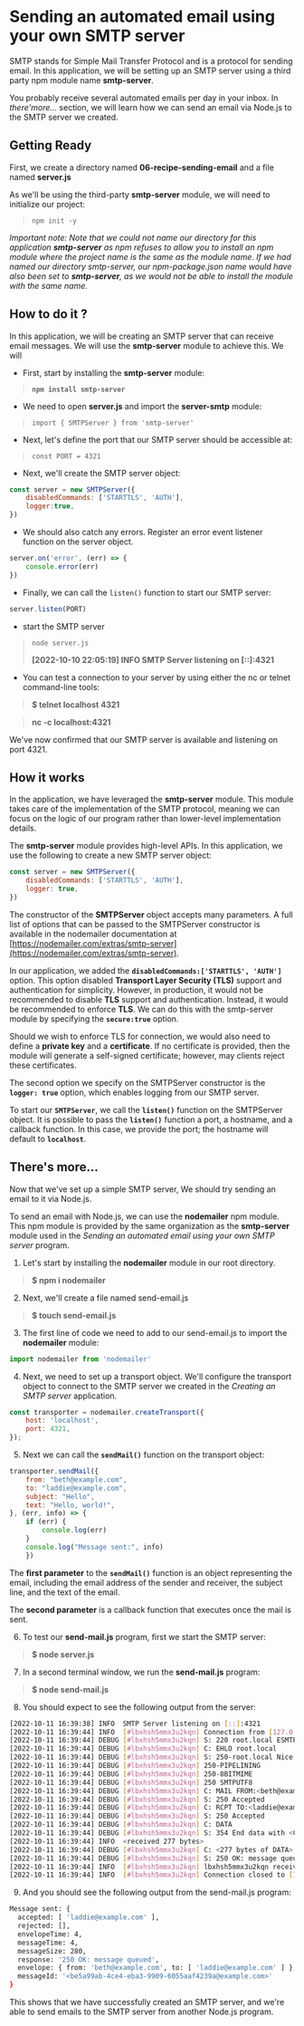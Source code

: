 # Sending an automated email using your own SMTP server

SMTP stands for Simple Mail Transfer Protocol and is a protocol for sending email.
In this application, we will be setting up an SMTP server using a third party npm module name **smtp-server**.

You probably receive several automated emails per day in your inbox. In _there'more..._ section, we will learn how we can send an email via Node.js to the SMTP server we created.

## Getting Ready

First, we create a directory named **06-recipe-sending-email** and a file named **server.js**

As we'll be using the third-party **smtp-server** module, we will need to initialize our project:

> `npm init -y`

_Important note:_
_Note that we could not name our directory for this application **smtp-server** as npm refuses to allow you to install an npm module where the project name is the same as the module name. If we had named our directory smtp-server, our npm-package.json name would have also been set to **smtp-server**, as we would not be able to install the module with the same name._

## How to do it ?

In this application, we will be creating an SMTP server that can receive email messages. We will use the **smtp-server** module to achieve this. We will

- First, start by installing the **smtp-server** module:

> **`npm install smtp-server`**

- We need to open **server.js** and import the **server-smtp** module:

> `import { SMTPServer } from 'smtp-server'`

- Next, let's define the port that our SMTP server should be accessible at:

> `const PORT = 4321`

- Next, we'll create the SMTP server object:

```js
const server = new SMTPServer({
    disabledCommands: ['STARTTLS', 'AUTH'],
    logger:true,
})
```

- We should also catch any errors. Register an error event listener function on the server object.

```js
server.on('error', (err) => {
    console.error(err)
})
```

- Finally, we can call the `listen()` function to start our SMTP server:

```js
server.listen(PORT)
```

- start the SMTP server

> `node server.js`
>
> **[2022-10-10 22:05:19] INFO  SMTP Server listening on [::]:4321**

- You can test a connection to your server by using either the nc or telnet command-line tools:

> **$ telnet localhost 4321**

> **nc -c localhost:4321**

We've now confirmed that our SMTP server is available and listening on port 4321.

## How it works

In the application, we have leveraged the **smtp-server** module. This module takes care of the implementation of the SMTP protocol, meaning we can focus on the logic of our program rather than lower-level implementation details.

The **smtp-server** module provides high-level APIs. In this application, we use the following to create a new SMTP server object:

```js
const server = new SMTPServer({
    disabledCommands: ['STARTTLS', 'AUTH'],
    logger: true,
})
```

The constructor of the **SMTPServer** object accepts many parameters. A full list of options that can be passed to the SMTPServer constructor is available in the nodemailer documentation at [https://nodemailer.com/extras/smtp-server](https://nodemailer.com/extras/smtp-server).

In our application, we added the **`disabledCommands:['STARTTLS', 'AUTH']`** option. This option disabled **Transport Layer Security (TLS)** support and authentication for simplicity. However, in production, it would not be recommended to disable **TLS** support and authentication. Instead, it would be recommended to enforce **TLS**. We can do this with the smtp-server module by specifying the **`secure:true`** option.

Should we wish to enforce TLS for connection, we would also need to define a **private key** and a **certificate**. If no certificate is provided, then the module will generate a self-signed certificate; however, may clients reject these certificates.

The second option we specify on the SMTPServer constructor is the **`logger: true`** option, which enables logging from our SMTP server.

To start our **`SMTPServer`**, we call the **`listen()`** function on the SMTPServer object. It is possible to pass the **`listen()`** function a port, a hostname, and a callback function. In this case, we provide the port; the hostname will default to **`localhost`**.

## There's more...

Now that we've set up a simple SMTP server, We should try sending an email to it via Node.js.

To send an email with Node.js, we can use the **nodemailer** npm module. This npm module is provided by the same organization as the **smtp-server** module used in the _Sending an automated email using your own SMTP server_ program.

1. Let's start by installing the **nodemailer** module in our root directory.

> **$ npm i nodemailer**

2. Next, we'll create a file named send-email.js

> **$ touch send-email.js**

3. The first line of code we need to add to our send-email.js to import the **nodemailer** module:

```js
import nodemailer from 'nodemailer'
```

4. Next, we need to set up a transport object. We'll configure the transport object to connect to the SMTP server we created in the _Creating an SMTP server_ application.

```js
const transporter = nodemailer.createTransport({
    host: 'localhost',
    port: 4321,
});
```

5. Next we can call the **`sendMail()`** function on the transport object:

```js
transporter.sendMail({
    from: "beth@example.com",
    to: "laddie@example.com",
    subject: "Hello",
    text: "Hello, world!",
}, (err, info) => {
    if (err) {
        console.log(err)
    }
    console.log("Message sent:", info)
    })
```

The **first parameter** to the **`sendMail()`** function is an object representing the email, including the email address of the sender and receiver, the subject line, and the text of the email.

The **second parameter** is a callback function that executes once the mail is sent.

6. To test our **send-mail.js** program, first we start the SMTP server:

> **$ node server.js**

7. In a second terminal window, we run the **send-mail.js** program:

> **$ node send-mail.js**

8. You should expect to see the following output from the server:

```bash
[2022-10-11 16:39:38] INFO  SMTP Server listening on [::]:4321
[2022-10-11 16:39:44] INFO  [#lbxhsh5mmx3u2kqn] Connection from [127.0.0.1]
[2022-10-11 16:39:44] DEBUG [#lbxhsh5mmx3u2kqn] S: 220 root.local ESMTP
[2022-10-11 16:39:44] DEBUG [#lbxhsh5mmx3u2kqn] C: EHLO root.local
[2022-10-11 16:39:44] DEBUG [#lbxhsh5mmx3u2kqn] S: 250-root.local Nice to meet you, [127.0.0.1]
[2022-10-11 16:39:44] DEBUG [#lbxhsh5mmx3u2kqn] 250-PIPELINING
[2022-10-11 16:39:44] DEBUG [#lbxhsh5mmx3u2kqn] 250-8BITMIME
[2022-10-11 16:39:44] DEBUG [#lbxhsh5mmx3u2kqn] 250 SMTPUTF8
[2022-10-11 16:39:44] DEBUG [#lbxhsh5mmx3u2kqn] C: MAIL FROM:<beth@example.com>
[2022-10-11 16:39:44] DEBUG [#lbxhsh5mmx3u2kqn] S: 250 Accepted
[2022-10-11 16:39:44] DEBUG [#lbxhsh5mmx3u2kqn] C: RCPT TO:<laddie@example.com>
[2022-10-11 16:39:44] DEBUG [#lbxhsh5mmx3u2kqn] S: 250 Accepted
[2022-10-11 16:39:44] DEBUG [#lbxhsh5mmx3u2kqn] C: DATA
[2022-10-11 16:39:44] DEBUG [#lbxhsh5mmx3u2kqn] S: 354 End data with <CR><LF>.<CR><LF>
[2022-10-11 16:39:44] INFO  <received 277 bytes>
[2022-10-11 16:39:44] DEBUG [#lbxhsh5mmx3u2kqn] C: <277 bytes of DATA>
[2022-10-11 16:39:44] DEBUG [#lbxhsh5mmx3u2kqn] S: 250 OK: message queued
[2022-10-11 16:39:44] INFO  [#lbxhsh5mmx3u2kqn] lbxhsh5mmx3u2kqn received "close" event from 127.0.0.1
[2022-10-11 16:39:44] INFO  [#lbxhsh5mmx3u2kqn] Connection closed to [127.0.0.1]
```

9. And you should see the following output from the send-mail.js program:

```bash
Message sent: {
  accepted: [ 'laddie@example.com' ],
  rejected: [],
  envelopeTime: 4,
  messageTime: 4,
  messageSize: 280,
  response: '250 OK: message queued',
  envelope: { from: 'beth@example.com', to: [ 'laddie@example.com' ] },
  messageId: '<be5a99ab-4ce4-eba3-9909-6055aaf4239a@example.com>'
}
```

This shows that we have successfully created an SMTP server, and we're able to send emails to the SMTP server from another Node.js program.
